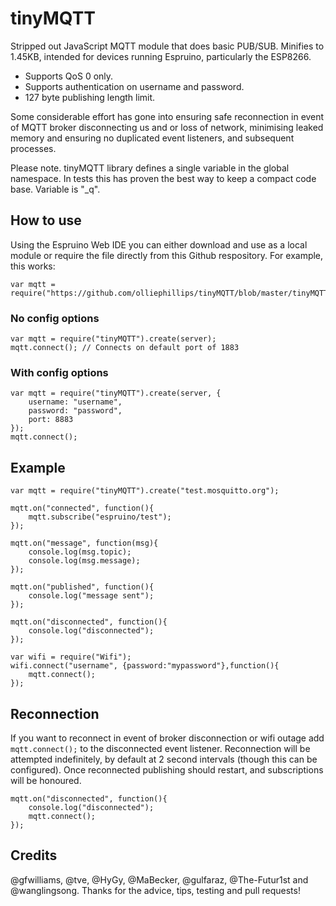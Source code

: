 # tinyMQTT

Stripped out JavaScript MQTT module that does basic PUB/SUB. Minifies to 1.45KB, intended for devices running Espruino, particularly the ESP8266. 

- Supports QoS 0 only.
- Supports authentication on username and password.
- 127 byte publishing length limit.

Some considerable effort has gone into ensuring safe reconnection in event of MQTT broker disconnecting us and or loss of network, minimising leaked memory and ensuring no duplicated event listeners, and subsequent processes.

Please note. tinyMQTT library defines a single variable in the global namespace. In tests this has proven the best way to keep a compact code base. Variable is "_q".

## How to use
Using the Espruino Web IDE you can either download and use as a local module or require the file directly from this Github respository. For example, this works:

```
var mqtt = require("https://github.com/olliephillips/tinyMQTT/blob/master/tinyMQTT.min.js");
```

### No config options

```
var mqtt = require("tinyMQTT").create(server);
mqtt.connect(); // Connects on default port of 1883
```
### With config options

```
var mqtt = require("tinyMQTT").create(server, {
	username: "username",
	password: "password",
	port: 8883
});
mqtt.connect();
```

## Example

```
var mqtt = require("tinyMQTT").create("test.mosquitto.org");

mqtt.on("connected", function(){
	mqtt.subscribe("espruino/test");
});

mqtt.on("message", function(msg){
	console.log(msg.topic);
	console.log(msg.message);
});

mqtt.on("published", function(){
	console.log("message sent");
});

mqtt.on("disconnected", function(){
	console.log("disconnected");
});

var wifi = require("Wifi");
wifi.connect("username", {password:"mypassword"},function(){
	mqtt.connect();
});
```

## Reconnection
If you want to reconnect in event of broker disconnection or wifi outage add ```mqtt.connect();``` to the disconnected event listener. Reconnection will be attempted indefinitely, by default at 2 second intervals (though this can be configured). Once reconnected publishing should restart, and subscriptions will be honoured.

```
mqtt.on("disconnected", function(){
	console.log("disconnected");
	mqtt.connect();
});

```

## Credits
@gfwilliams, @tve, @HyGy, @MaBecker, @gulfaraz, @The-Futur1st and @wanglingsong. Thanks for the advice, tips, testing and pull requests!
